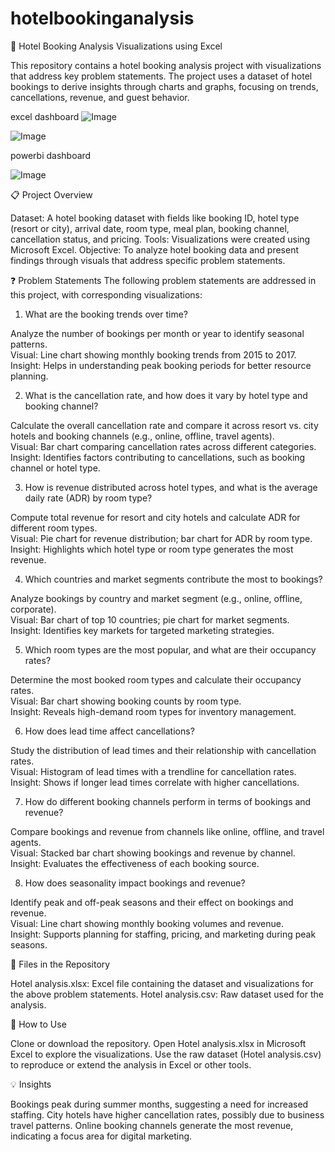 # hotelbookinganalysis
🏨 Hotel Booking Analysis Visualizations using Excel

This repository contains a hotel booking analysis project with visualizations that address key problem statements. The project uses a dataset of hotel bookings to derive insights through charts and graphs, focusing on trends, cancellations, revenue, and guest behavior.

excel dashboard
![Image](https://github.com/user-attachments/assets/1ce1548c-5de6-4f4e-9a49-15a3d7824dda)

![Image](https://github.com/user-attachments/assets/48735e2d-8e6d-4aa4-b1af-b773a3677273)

powerbi dashboard

![Image](https://github.com/user-attachments/assets/a3008849-fa1b-495d-85f0-171468da6bf2)


📋 Project Overview

Dataset: A hotel booking dataset with fields like booking ID, hotel type (resort or city), arrival date, room type, meal plan, booking channel, cancellation status, and pricing.
Tools: Visualizations were created using Microsoft Excel.
Objective: To analyze hotel booking data and present findings through visuals that address specific problem statements.

❓ Problem Statements
The following problem statements are addressed in this project, with corresponding visualizations:

1. What are the booking trends over time?  

Analyze the number of bookings per month or year to identify seasonal patterns.  
Visual: Line chart showing monthly booking trends from 2015 to 2017.  
Insight: Helps in understanding peak booking periods for better resource planning.


2. What is the cancellation rate, and how does it vary by hotel type and booking channel?  

Calculate the overall cancellation rate and compare it across resort vs. city hotels and booking channels (e.g., online, offline, travel agents).  
Visual: Bar chart comparing cancellation rates across different categories.  
Insight: Identifies factors contributing to cancellations, such as booking channel or hotel type.


3. How is revenue distributed across hotel types, and what is the average daily rate (ADR) by room type?  

Compute total revenue for resort and city hotels and calculate ADR for different room types.  
Visual: Pie chart for revenue distribution; bar chart for ADR by room type.  
Insight: Highlights which hotel type or room type generates the most revenue.


4. Which countries and market segments contribute the most to bookings?  

Analyze bookings by country and market segment (e.g., online, offline, corporate).  
Visual: Bar chart of top 10 countries; pie chart for market segments.  
Insight: Identifies key markets for targeted marketing strategies.


5. Which room types are the most popular, and what are their occupancy rates?  

Determine the most booked room types and calculate their occupancy rates.  
Visual: Bar chart showing booking counts by room type.  
Insight: Reveals high-demand room types for inventory management.


6. How does lead time affect cancellations?  

Study the distribution of lead times and their relationship with cancellation rates.  
Visual: Histogram of lead times with a trendline for cancellation rates.  
Insight: Shows if longer lead times correlate with higher cancellations.


7. How do different booking channels perform in terms of bookings and revenue?  

Compare bookings and revenue from channels like online, offline, and travel agents.  
Visual: Stacked bar chart showing bookings and revenue by channel.  
Insight: Evaluates the effectiveness of each booking source.


8. How does seasonality impact bookings and revenue?  

Identify peak and off-peak seasons and their effect on bookings and revenue.  
Visual: Line chart showing monthly booking volumes and revenue.  
Insight: Supports planning for staffing, pricing, and marketing during peak seasons.



📁 Files in the Repository

Hotel analysis.xlsx: Excel file containing the dataset and visualizations for the above problem statements.
Hotel analysis.csv: Raw dataset used for the analysis.

🚀 How to Use

Clone or download the repository.
Open Hotel analysis.xlsx in Microsoft Excel to explore the visualizations.
Use the raw dataset (Hotel analysis.csv) to reproduce or extend the analysis in Excel or other tools.

💡 Insights

Bookings peak during summer months, suggesting a need for increased staffing.
City hotels have higher cancellation rates, possibly due to business travel patterns.
Online booking channels generate the most revenue, indicating a focus area for digital marketing.

